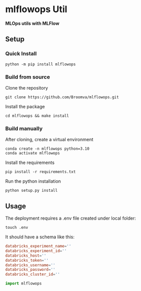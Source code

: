 # mlflowops Util
**MLOps utils with MLFlow**


## Setup

### Quick Install

```shell
python -m pip install mlflowops
```

### Build from source

Clone the repository

```shell
git clone https://github.com/Broomva/mlflowops.git
```

Install the package

``` shell
cd mlflowops && make install
```

### Build manually

After cloning, create a virtual environment

```shell
conda create -n mlflowops python=3.10
conda activate mlflowops
```

Install the requirements

```shell
pip install -r requirements.txt
```

Run the python installation

```shell
python setup.py install
```

## Usage

The deployment requires a .env file created under local folder:

```shell
touch .env
```

It should have a schema like this:

```toml
databricks_experiment_name=''
databricks_experiment_id=''
databricks_host=''
databricks_token=''
databricks_username=''
databricks_password=''
databricks_cluster_id=''
```

```python
import mlflowops 
```
